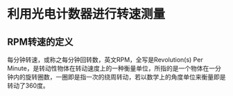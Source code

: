 # 利用光电计数器进行转速测量

## RPM转速的定义

每分钟转速，或称之每分钟回转数，英文RPM，全写是Revolution(s) Per Minute，是转动性物体在转动速度上的一种衡量单位，所指的是一个物体在一分钟内的旋转圈数，一圈即是指一次的绕周转动，若以数学上的角度单位来衡量即是转动了360度。